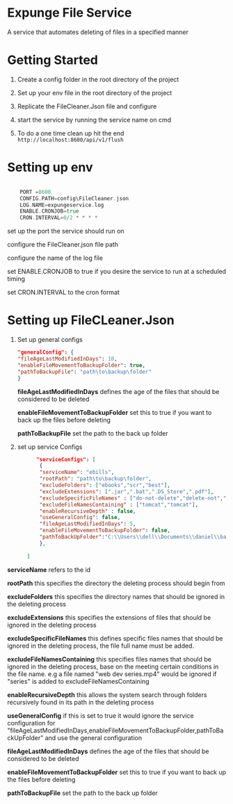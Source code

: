 # Expunge File Service
A service that automates deleting of files in a specified manner 

# Getting Started
1. Create a config folder in the root directory of the project
   
2. Set up your env file in the root directory of the project
   
3. Replicate the FileCleaner.Json file and configure

4. start the service by running the service name on cmd

5. To do a one time clean up hit the end <code>http://localhost:8600/api/v1/flush</code>


# Setting up env 

```go

    PORT =8600
    CONFIG.PATH=config\FileCleaner.json
    LOG.NAME=expungeservice.log
    ENABLE.CRONJOB=true
    CRON.INTERVAL=0/2 * * * *

```

set up the port the service should run on

configure the FileCleaner.json file path

configure the name of the log file 

set ENABLE.CRONJOB to true if you desire the service to run at a scheduled timing

set CRON.INTERVAL to the cron format


# Setting up FileCLeaner.Json
1. Set up general configs
    ```json
   "generalConfig": {
   "fileAgeLastModifiedInDays": 10,
   "enableFileMovementToBackupFolder": true,
   "pathToBackupFile": "path\to\backup\folder"
   }
   ```
   
    **fileAgeLastModifiedInDays** defines the age of the files that should be considered to be deleted
   
    **enableFileMovementToBackupFolder** set this to true if you want to back up the files before deleting
   
    **pathToBackupFile** set the path to the back up folder
   
2. set up service Configs

     ```json
           "serviceConfigs": [
            {
            "serviceName": "ebills",
            "rootPath": "path\to\backup\folder",
            "excludeFolders": ["ebooks","scr","best"],
            "excludeExtensions": [".jar",".bat",".DS_Store",".pdf"],
            "excludeSpecificFileNames" : ["do-not-delete","delete-not","intermediate code generation part 1"],
            "excludeFileNamesContaining" : ["tomcat","tomcat"],
            "enableRecursiveDepth" : false,         
            "useGeneralConfig": false,
            "fileAgeLastModifiedInDays": 5,
            "enableFileMovementToBackupFolder": false,
            "pathToBackUpFolder":"C:\\Users\\dell\\Documents\\daniel\\backupForEbillService"
            },
            
        ] 
     ```
   

**serviceName** refers to the id 
   
**rootPath** this specifies the directory the deleting process should begin from
    
**excludeFolders** this specifies the directory names that should be ignored in the deleting process

**excludeExtensions** this specifies the extensions of files that should be ignored in the deleting process
   
**excludeSpecificFileNames** this defines specific files names that should be ignored in the deleting process, the file full name must be added. 

**excludeFileNamesContaining** this specifies files names that should be ignored in the deleting process, base on the meeting certain conditions in the file name. 
   e.g a file named "web dev series.mp4" would be ignored if "series" is added to excludeFileNamesContaining

**enableRecursiveDepth** this allows the system search through folders recursively found in its path in the deleting process

**useGeneralConfig** if this is set to true it would ignore the service configuration for 
"fileAgeLastModifiedInDays,enableFileMovementToBackupFolder,pathToBackUpFolder" and use the general configuration

**fileAgeLastModifiedInDays** defines the age of the files that should be considered to be deleted

**enableFileMovementToBackupFolder** set this to true if you want to back up the files before deleting

**pathToBackupFile** set the path to the back up folder
